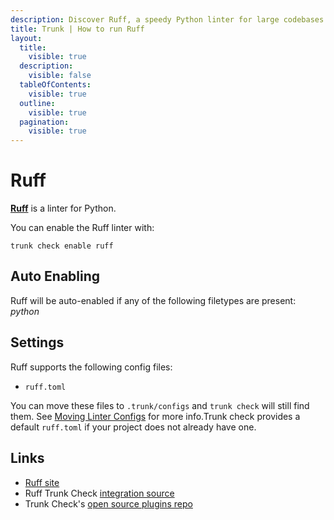 ```yaml
---
description: Discover Ruff, a speedy Python linter for large codebases. Integrates with CI/IDEs and supports .py, .pyi, and Jupyter Notebooks.
title: Trunk | How to run Ruff
layout:
  title:
    visible: true
  description:
    visible: false
  tableOfContents:
    visible: true
  outline:
    visible: true
  pagination:
    visible: true
---
```


# Ruff

[**Ruff**](https://github.com/astral-sh/ruff) is a linter for Python.

You can enable the Ruff linter with:

```shell
trunk check enable ruff
```

## Auto Enabling

Ruff will be auto-enabled if any of the following filetypes are present: *python*

## Settings

Ruff supports the following config files:
* `ruff.toml`

 You can move these files to `.trunk/configs` and `trunk check` will still find them. See [Moving Linter Configs](..#moving-linter-configs) for more info.Trunk check provides a default `ruff.toml` if your project does not already have one.



## Links

- [Ruff site](https://github.com/astral-sh/ruff)
- Ruff Trunk Check [integration source](https://github.com/trunk-io/plugins/tree/main/linters/ruff)
- Trunk Check's [open source plugins repo](https://github.com/trunk-io/plugins/tree/main)
